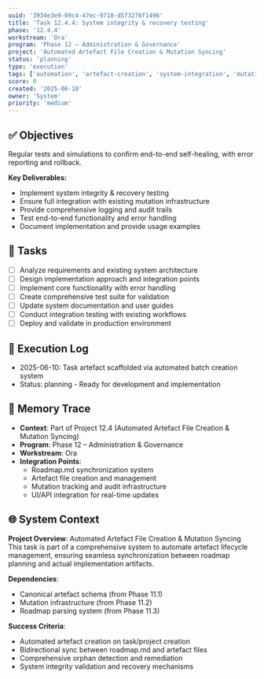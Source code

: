 ```yaml
---
uuid: '3934e3e9-09c4-47ec-9718-d573276f1496'
title: 'Task 12.4.4: System integrity & recovery testing'
phase: '12.4.4'
workstream: 'Ora'
program: 'Phase 12 – Administration & Governance'
project: 'Automated Artefact File Creation & Mutation Syncing'
status: 'planning'
type: 'execution'
tags: ['automation', 'artefact-creation', 'system-integration', 'mutation-syncing']
score: 0
created: '2025-06-10'
owner: 'System'
priority: 'medium'
---
```


## ✅ Objectives

Regular tests and simulations to confirm end-to-end self-healing, with error reporting and rollback.

**Key Deliverables:**
- Implement system integrity & recovery testing
- Ensure full integration with existing mutation infrastructure
- Provide comprehensive logging and audit trails
- Test end-to-end functionality and error handling
- Document implementation and provide usage examples

## 🔢 Tasks

- [ ] Analyze requirements and existing system architecture
- [ ] Design implementation approach and integration points
- [ ] Implement core functionality with error handling
- [ ] Create comprehensive test suite for validation
- [ ] Update system documentation and user guides
- [ ] Conduct integration testing with existing workflows
- [ ] Deploy and validate in production environment

## 🧾 Execution Log

- 2025-06-10: Task artefact scaffolded via automated batch creation system
- Status: planning - Ready for development and implementation

## 🧠 Memory Trace

- **Context**: Part of Project 12.4 (Automated Artefact File Creation & Mutation Syncing)
- **Program**: Phase 12 – Administration & Governance
- **Workstream**: Ora
- **Integration Points**: 
  - Roadmap.md synchronization system
  - Artefact file creation and management
  - Mutation tracking and audit infrastructure
  - UI/API integration for real-time updates

## 🌐 System Context

**Project Overview**: Automated Artefact File Creation & Mutation Syncing
This task is part of a comprehensive system to automate artefact lifecycle management, ensuring seamless synchronization between roadmap planning and actual implementation artifacts.

**Dependencies**:
- Canonical artefact schema (from Phase 11.1)
- Mutation infrastructure (from Phase 11.2)
- Roadmap parsing system (from Phase 11.3)

**Success Criteria**:
- Automated artefact creation on task/project creation
- Bidirectional sync between roadmap.md and artefact files
- Comprehensive orphan detection and remediation
- System integrity validation and recovery mechanisms